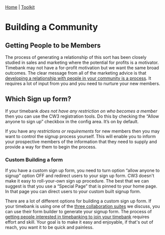 [Home](index.html) | [Toolkit](Toolkit.html)

# Building a Community 

## Getting People to be Members 

The process of generating a relationship of this sort has been closely studied in sales and marketing where the potential for profits is a motivator. Timebank may not have a for-profit motivation but we want the same broad outcomes. The clear message from all of the marketing advice is that [developing a relationship with people in your community is a process](Onboarding.html). It requires a lot of input from you and you need to nurture your new members.   
 

## Which Sign up form?  
      
If your timebank _does not have any restriction on who becomes a member_ then you can use the CW3 registration tools. Do this by checking the “Allow anyone to sign up” checkbox in the config area. It’s on by default.   
      
If you have any _restrictions or requirements_ for new members then you may want to control the signup process yourself. This will enable you to inform your prospective members of the information that they need to supply and provide a way for them to begin the process.   
      

### Custom Building a form
If you have a custom sign up form, you need to turn option “allow anyone to signup” option OFF and redirect users to your sign up form. CW3 doesn't make it easy to roll-your-own sign up procedure. The best that we can suggest is that you use a “Special Page” that is pinned to your home page. In that page you can direct users to your custom built signup form.  

There are a lot of different options for building a custom sign up form. If your timebank is using one of the [three collaboration suites](Collaboration.html) we discuss, you can use their form builder to generate your signup form. The process of [getting people interested in timebanking to join your timebank](Onboarding.html) requires effort and skill. Your goal is to make it easy and enjoyable, if that's out of reach, you want it to be quick and painless. 
